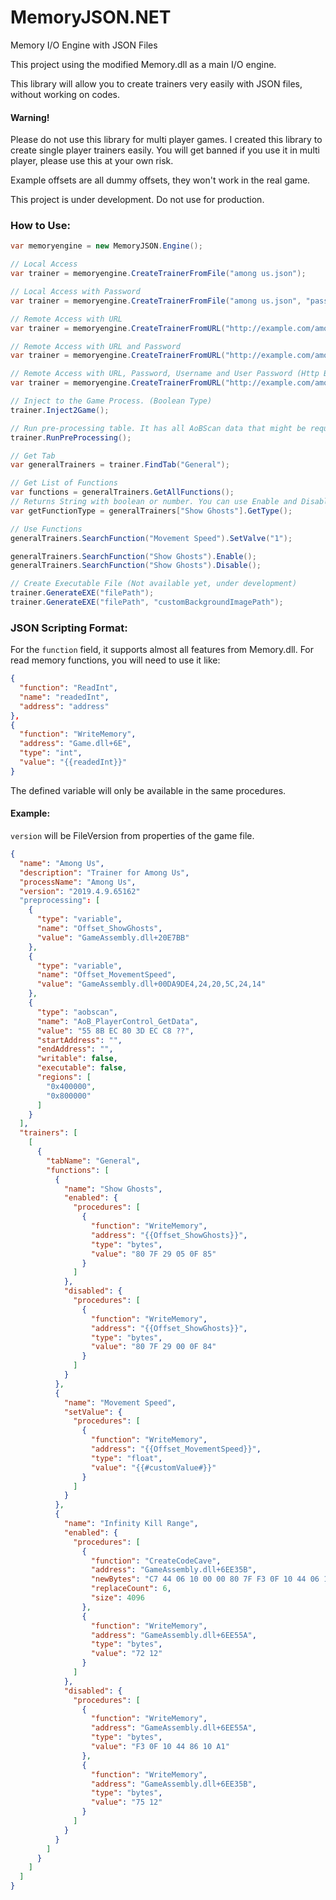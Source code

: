 # MemoryJSON.NET
Memory I/O Engine with JSON Files

This project using the modified Memory.dll as a main I/O engine.

This library will allow you to create trainers very easily with JSON files, without working on codes.

#### Warning!
Please do not use this library for multi player games. I created this library to create single player trainers easily. You will get banned if you use it in multi player, please use this at your own risk.

Example offsets are all dummy offsets, they won't work in the real game.

This project is under development. Do not use for production.

### How to Use:
```cs
var memoryengine = new MemoryJSON.Engine();

// Local Access
var trainer = memoryengine.CreateTrainerFromFile("among us.json");

// Local Access with Password
var trainer = memoryengine.CreateTrainerFromFile("among us.json", "password");

// Remote Access with URL
var trainer = memoryengine.CreateTrainerFromURL("http://example.com/among us.json");

// Remote Access with URL and Password
var trainer = memoryengine.CreateTrainerFromURL("http://example.com/among us.json", "password");

// Remote Access with URL, Password, Username and User Password (Http Basic Auth)
var trainer = memoryengine.CreateTrainerFromURL("http://example.com/among us.json", "password", "username", "userpass");

// Inject to the Game Process. (Boolean Type)
trainer.Inject2Game();

// Run pre-processing table. It has all AoBScan data that might be required for running functions. (Boolean Type)
trainer.RunPreProcessing();

// Get Tab
var generalTrainers = trainer.FindTab("General");

// Get List of Functions
var functions = generalTrainers.GetAllFunctions();
// Returns String with boolean or number. You can use Enable and Disable for boolean type, and use SetValve for the number type.
var getFunctionType = generalTrainers["Show Ghosts"].GetType(); 

// Use Functions
generalTrainers.SearchFunction("Movement Speed").SetValve("1");

generalTrainers.SearchFunction("Show Ghosts").Enable();
generalTrainers.SearchFunction("Show Ghosts").Disable();

// Create Executable File (Not available yet, under development)
trainer.GenerateEXE("filePath");
trainer.GenerateEXE("filePath", "customBackgroundImagePath");
```

### JSON Scripting Format:

For the `function` field, it supports almost all features from Memory.dll. For read memory functions, you will need to use it like:

```json
{
  "function": "ReadInt",
  "name": "readedInt",
  "address": "address"
},
{
  "function": "WriteMemory",
  "address": "Game.dll+6E",
  "type": "int",
  "value": "{{readedInt}}"
}
```
The defined variable will only be available in the same procedures.

#### Example:

`version` will be FileVersion from properties of the game file.

```json
{
  "name": "Among Us",
  "description": "Trainer for Among Us",
  "processName": "Among Us",
  "version": "2019.4.9.65162"
  "preprocessing": [
    {
      "type": "variable",
      "name": "Offset_ShowGhosts",
      "value": "GameAssembly.dll+20E7BB"
    },
    {
      "type": "variable",
      "name": "Offset_MovementSpeed",
      "value": "GameAssembly.dll+00DA9DE4,24,20,5C,24,14"
    },
    {
      "type": "aobscan",
      "name": "AoB_PlayerControl_GetData",
      "value": "55 8B EC 80 3D EC C8 ??",
      "startAddress": "",
      "endAddress": "",
      "writable": false,
      "executable": false,
      "regions": [
        "0x400000",
        "0x800000"
      ]
    }
  ],
  "trainers": [
    [
      {
        "tabName": "General",
        "functions": [
          {
            "name": "Show Ghosts",
            "enabled": {
              "procedures": [
                {
                  "function": "WriteMemory",
                  "address": "{{Offset_ShowGhosts}}",
                  "type": "bytes",
                  "value": "80 7F 29 05 0F 85"
                }
              ]
            },
            "disabled": {
              "procedures": [
                {
                  "function": "WriteMemory",
                  "address": "{{Offset_ShowGhosts}}",
                  "type": "bytes",
                  "value": "80 7F 29 00 0F 84"
                }
              ]
            }
          },
          {
            "name": "Movement Speed",
            "setValue": {
              "procedures": [
                {
                  "function": "WriteMemory",
                  "address": "{{Offset_MovementSpeed}}",
                  "type": "float",
                  "value": "{{#customValue#}}"
                }
              ]
            }
          },
          {
            "name": "Infinity Kill Range",
            "enabled": {
              "procedures": [
                {
                  "function": "CreateCodeCave",
                  "address": "GameAssembly.dll+6EE35B",
                  "newBytes": "C7 44 06 10 00 00 80 7F F3 0F 10 44 06 10",
                  "replaceCount": 6,
                  "size": 4096
                },
                {
                  "function": "WriteMemory",
                  "address": "GameAssembly.dll+6EE55A",
                  "type": "bytes",
                  "value": "72 12"
                }
              ]
            },
            "disabled": {
              "procedures": [
                {
                  "function": "WriteMemory",
                  "address": "GameAssembly.dll+6EE55A",
                  "type": "bytes",
                  "value": "F3 0F 10 44 86 10 A1"
                },
                {
                  "function": "WriteMemory",
                  "address": "GameAssembly.dll+6EE35B",
                  "type": "bytes",
                  "value": "75 12"
                }
              ]
            }
          }
        ]
      }
    ]
  ]
}
```
